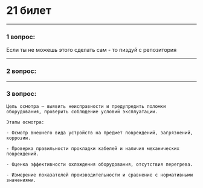 # 21 билет

---

### 1 вопрос:
Если ты не можешь этого сделать сам - то пиздуй с репозитория

---

### 2 вопрос:

---

### 3 вопрос:
```text
Цель осмотра — выявить неисправности и предупредить поломки оборудования, проверить соблюдение условий эксплуатации.

Этапы осмотра:

- Осмотр внешнего вида устройств на предмет повреждений, загрязнений, коррозии.

- Проверка правильности прокладки кабелей и наличия механических повреждений.

- Оценка эффективности охлаждения оборудования, отсутствия перегрева.

- Измерение показателей производительности и сравнение с нормативными значениями.
```